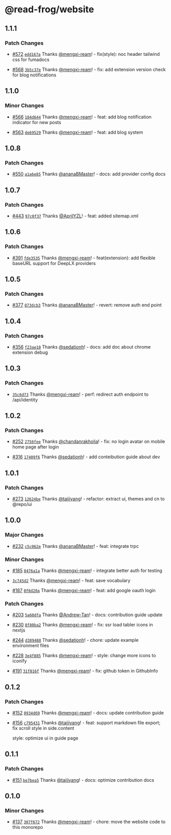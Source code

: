 # @read-frog/website

## 1.1.1

### Patch Changes

- [#572](https://github.com/mengxi-ream/read-frog/pull/572) [`edd167a`](https://github.com/mengxi-ream/read-frog/commit/edd167afe5fb7e4360a9189f538eed441a169d30) Thanks [@mengxi-ream](https://github.com/mengxi-ream)! - fix(style): noc header tailwind css for fumadocs

- [#568](https://github.com/mengxi-ream/read-frog/pull/568) [`3b5c37e`](https://github.com/mengxi-ream/read-frog/commit/3b5c37e972e055837f4d729d532664bad1cb6c13) Thanks [@mengxi-ream](https://github.com/mengxi-ream)! - fix: add extension version check for blog notifications

## 1.1.0

### Minor Changes

- [#566](https://github.com/mengxi-ream/read-frog/pull/566) [`184d644`](https://github.com/mengxi-ream/read-frog/commit/184d6443062dbf9828fd5f3c29aae020e260b949) Thanks [@mengxi-ream](https://github.com/mengxi-ream)! - feat: add blog notification indicator for new posts

- [#563](https://github.com/mengxi-ream/read-frog/pull/563) [`de69529`](https://github.com/mengxi-ream/read-frog/commit/de6952956fbf844a4b2cde31ffa5a76accd2f6b7) Thanks [@mengxi-ream](https://github.com/mengxi-ream)! - feat: add blog system

## 1.0.8

### Patch Changes

- [#550](https://github.com/mengxi-ream/read-frog/pull/550) [`a1a6e85`](https://github.com/mengxi-ream/read-frog/commit/a1a6e8516e9cf5c171c8e404578a45f830307c1d) Thanks [@ananaBMaster](https://github.com/ananaBMaster)! - docs: add provider config docs

## 1.0.7

### Patch Changes

- [#443](https://github.com/mengxi-ream/read-frog/pull/443) [`97c0f37`](https://github.com/mengxi-ream/read-frog/commit/97c0f37fab323feaa99c80c659100ffe99d91bda) Thanks [@AprilYZL](https://github.com/AprilYZL)! - feat: added sitemap.xml

## 1.0.6

### Patch Changes

- [#391](https://github.com/mengxi-ream/read-frog/pull/391) [`fde3535`](https://github.com/mengxi-ream/read-frog/commit/fde3535c4bebfba81d584f5cde140c4af5f4b6df) Thanks [@mengxi-ream](https://github.com/mengxi-ream)! - feat(extension): add flexible baseURL support for DeepLX providers

## 1.0.5

### Patch Changes

- [#377](https://github.com/mengxi-ream/read-frog/pull/377) [`873dcb3`](https://github.com/mengxi-ream/read-frog/commit/873dcb3a66f075cab81324def6feb18fa6036646) Thanks [@ananaBMaster](https://github.com/ananaBMaster)! - revert: remove auth end point

## 1.0.4

### Patch Changes

- [#356](https://github.com/mengxi-ream/read-frog/pull/356) [`f23ae10`](https://github.com/mengxi-ream/read-frog/commit/f23ae10e8e5abc96913acee8dc0083f5b5e5ef71) Thanks [@sedationh](https://github.com/sedationh)! - docs: add doc about chrome extension debug

## 1.0.3

### Patch Changes

- [`35c6d73`](https://github.com/mengxi-ream/read-frog/commit/35c6d73688d484b6bdcd9daeb12fcaad72dcf271) Thanks [@mengxi-ream](https://github.com/mengxi-ream)! - perf: redirect auth endpoint to /api/identity

## 1.0.2

### Patch Changes

- [#252](https://github.com/mengxi-ream/read-frog/pull/252) [`2756fee`](https://github.com/mengxi-ream/read-frog/commit/2756feeaf3ffcd5e7d367882e18896a8ffa4d4ba) Thanks [@chandanrakholia](https://github.com/chandanrakholia)! - fix: no login avatar on mobile home page after login

- [#316](https://github.com/mengxi-ream/read-frog/pull/316) [`17409f6`](https://github.com/mengxi-ream/read-frog/commit/17409f6f9fc36882257b850007569b665da7b31a) Thanks [@sedationh](https://github.com/sedationh)! - add conteibution guide about dev

## 1.0.1

### Patch Changes

- [#273](https://github.com/mengxi-ream/read-frog/pull/273) [`12624be`](https://github.com/mengxi-ream/read-frog/commit/12624be6c5cbfcc9097a9c5c2c519a74e12a055f) Thanks [@taiiiyang](https://github.com/taiiiyang)! - refactor: extract ui, themes and cn to @repo/ui

## 1.0.0

### Major Changes

- [#232](https://github.com/mengxi-ream/read-frog/pull/232) [`c5c062e`](https://github.com/mengxi-ream/read-frog/commit/c5c062ea0ff71c6e0b96396e780406a4a1de18b5) Thanks [@ananaBMaster](https://github.com/ananaBMaster)! - feat: integrate trpc

### Minor Changes

- [#185](https://github.com/mengxi-ream/read-frog/pull/185) [`8476a1a`](https://github.com/mengxi-ream/read-frog/commit/8476a1af1c6f73813eb9e82df4e5a5fd406fd56e) Thanks [@mengxi-ream](https://github.com/mengxi-ream)! - integrate better auth for testing

- [`3c745d2`](https://github.com/mengxi-ream/read-frog/commit/3c745d2b10af534119066b9627edeaeefe3bc9e6) Thanks [@mengxi-ream](https://github.com/mengxi-ream)! - feat: save vocabulary

- [#187](https://github.com/mengxi-ream/read-frog/pull/187) [`0f6d20a`](https://github.com/mengxi-ream/read-frog/commit/0f6d20aff5ff23557bd880ab5eabc4765268c969) Thanks [@mengxi-ream](https://github.com/mengxi-ream)! - feat: add google oauth login

### Patch Changes

- [#203](https://github.com/mengxi-ream/read-frog/pull/203) [`5a60dfa`](https://github.com/mengxi-ream/read-frog/commit/5a60dfa4f37e9c1c87dfbe0363dcc62daf3951ee) Thanks [@Andrew-Tan](https://github.com/Andrew-Tan)! - docs: contribution guide update

- [#230](https://github.com/mengxi-ream/read-frog/pull/230) [`8f80ba2`](https://github.com/mengxi-ream/read-frog/commit/8f80ba22583e9f9641181050fb2be125305f27d1) Thanks [@mengxi-ream](https://github.com/mengxi-ream)! - fix: ssr load tabler icons in nextjs

- [#244](https://github.com/mengxi-ream/read-frog/pull/244) [`d389488`](https://github.com/mengxi-ream/read-frog/commit/d38948856434a06709e381d8b61cf6e3d1e50329) Thanks [@sedationh](https://github.com/sedationh)! - chore: update example environment files

- [#228](https://github.com/mengxi-ream/read-frog/pull/228) [`3e4f885`](https://github.com/mengxi-ream/read-frog/commit/3e4f8850507dad971fed84143a658220ab33b124) Thanks [@mengxi-ream](https://github.com/mengxi-ream)! - style: change more icons to iconify

- [#191](https://github.com/mengxi-ream/read-frog/pull/191) [`31f816f`](https://github.com/mengxi-ream/read-frog/commit/31f816fbd8b69a1a4781dc2210636344a11144b8) Thanks [@mengxi-ream](https://github.com/mengxi-ream)! - fix: github token in GithubInfo

## 0.1.2

### Patch Changes

- [#152](https://github.com/mengxi-ream/read-frog/pull/152) [`0934d69`](https://github.com/mengxi-ream/read-frog/commit/0934d69dba3ec7fdb4d048d006590e23c6057007) Thanks [@mengxi-ream](https://github.com/mengxi-ream)! - docs: update contribution guide

- [#156](https://github.com/mengxi-ream/read-frog/pull/156) [`c795431`](https://github.com/mengxi-ream/read-frog/commit/c795431ad4b8091fcb511afd7b79eda68d384200) Thanks [@taiiiyang](https://github.com/taiiiyang)! - feat: support markdown file export; fix scroll style in side.content

  style: optimize ui in guide page

## 0.1.1

### Patch Changes

- [#151](https://github.com/mengxi-ream/read-frog/pull/151) [`be7bea5`](https://github.com/mengxi-ream/read-frog/commit/be7bea57004e0db349bde5245fd7bc30f2fb8baf) Thanks [@taiiiyang](https://github.com/taiiiyang)! - docs: optimize contribution docs

## 0.1.0

### Minor Changes

- [#137](https://github.com/mengxi-ream/read-frog/pull/137) [`307f672`](https://github.com/mengxi-ream/read-frog/commit/307f672a26b600b2b765c3d3612c440d71908027) Thanks [@mengxi-ream](https://github.com/mengxi-ream)! - chore: move the website code to this monorepo
